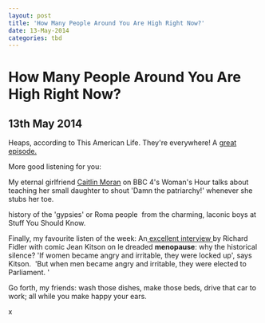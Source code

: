 ```yaml
---
layout: post
title: 'How Many People Around You Are High Right Now?'
date: 13-May-2014
categories: tbd
---
```


# How Many People Around You Are High Right Now?

## 13th May 2014

Heaps,   according to This American Life. They're everywhere! A <a href="http://www.thisamericanlife.org/radio-archives/episode/524/i-was-so-high">great episode.</a>

More good listening for you:

My eternal girlfriend <a href="http://downloads.bbc.co.uk/podcasts/radio4/whnews/whnews_20140502-1000a.mp3">Caitlin Moran</a> on BBC 4's Woman's Hour talks about teaching her small daughter to shout 'Damn the patriarchy!' whenever she stubs her toe.

<p I liked this interesting exploration of the mysterious <a href="http://www.stuffyoushouldknow.com/podcasts/how-gypsies-work/">history of the 'gypsies' or Roma people </a> from the charming,   laconic boys at Stuff You Should Know.</p>

Finally, my favourite listen of the week: An<a href="http://www.abc.net.au/local/stories/2014/05/07/3999555.htm?site=conversations"> excellent interview </a>by Richard Fidler with comic Jean Kitson on le dreaded **menopause**: why the historical silence? 'If women became angry and irritable, they were locked up', says Kitson.  'But when men became angry and irritable, they were elected to Parliament. '

Go forth, my friends: wash those dishes, make those beds, drive that car to work; all while you make happy your ears.

x

 

 

 
